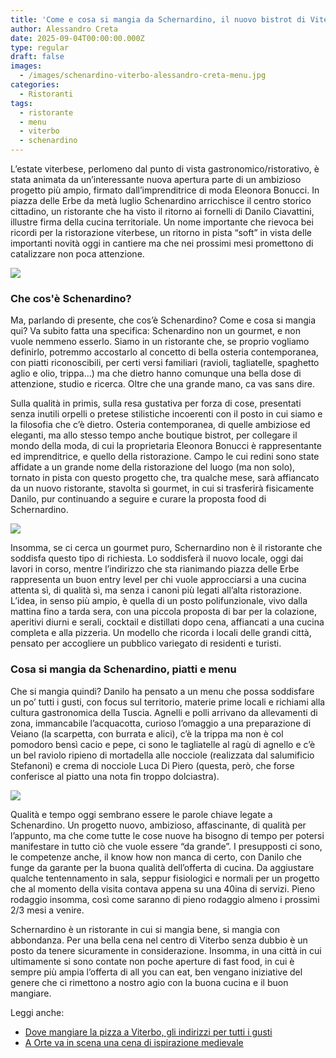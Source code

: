 ```yaml
---
title: 'Come e cosa si mangia da Schernardino, il nuovo bistrot di Viterbo'
author: Alessandro Creta
date: 2025-09-04T00:00:00.000Z
type: regular
draft: false
images:
  - /images/schenardino-viterbo-alessandro-creta-menu.jpg
categories:
  - Ristoranti
tags:
  - ristorante
  - menu
  - viterbo
  - schenardino
---
```


L’estate viterbese, perlomeno dal punto di vista gastronomico/ristorativo, è stata animata da un’interessante nuova apertura parte di un ambizioso progetto più ampio, firmato dall’imprenditrice di moda Eleonora Bonucci. In piazza delle Erbe da metà luglio Schenardino arricchisce il centro storico cittadino, un ristorante che ha visto il ritorno ai fornelli di Danilo Ciavattini, illustre firma della cucina territoriale. Un nome importante che rievoca bei ricordi per la ristorazione viterbese, un ritorno in pista “soft” in vista delle importanti novità oggi in cantiere ma che nei prossimi mesi promettono di catalizzare non poca attenzione.

![](/images/schenardino-viterbo-ristorante-menu-alessandro-creta.jpg)

### Che cos'è Schenardino?

Ma, parlando di presente, che cos’è Schenardino? Come e cosa si mangia qui?  Va subito fatta una specifica: Schenardino non un gourmet, e non vuole nemmeno esserlo. Siamo in un ristorante che, se proprio vogliamo definirlo, potremmo accostarlo al concetto di bella osteria contemporanea, con piatti riconoscibili, per certi versi familiari (ravioli, tagliatelle, spaghetto aglio e olio, trippa…) ma che dietro hanno comunque una bella dose di attenzione, studio e ricerca. Oltre che una grande mano, ca vas sans dire.

Sulla qualità in primis, sulla resa gustativa per forza di cose, presentati senza inutili orpelli o pretese stilistiche incoerenti con il posto in cui siamo e la filosofia che c’è dietro.  Osteria contemporanea, di quelle ambiziose ed eleganti, ma allo stesso tempo anche boutique bistrot, per collegare il mondo della moda, di cui la proprietaria Eleonora Bonucci è rappresentante ed imprenditrice, e quello della ristorazione. Campo le cui redini sono state affidate a un grande nome della ristorazione del luogo (ma non solo), tornato in pista con questo progetto che, tra qualche mese, sarà affiancato da un nuovo ristorante, stavolta sì gourmet, in cui si trasferirà fisicamente Danilo, pur continuando a seguire e curare la proposta food di Schernardino.

![](/images/schernardino-menu-viterbo-ristorante-alessandro-creta.jpg)

Insomma, se ci cerca un gourmet puro, Schernardino non è il ristorante che soddisfa questo tipo di richiesta. Lo soddisferà il nuovo locale, oggi dai lavori in corso, mentre l’indirizzo che sta rianimando piazza delle Erbe rappresenta un buon entry level per chi vuole approcciarsi a una cucina attenta sì, di qualità sì, ma senza i canoni più legati all’alta ristorazione. L’idea, in senso più ampio, è quella di un posto polifunzionale, vivo dalla mattina fino a tarda sera, con una piccola proposta di bar per la colazione, aperitivi diurni e serali, cocktail e distillati dopo cena, affiancati a una cucina completa e alla pizzeria. Un modello che ricorda i locali delle grandi città, pensato per accogliere un pubblico variegato di residenti e turisti.

### Cosa si mangia da Schenardino, piatti e menu

Che si mangia quindi? Danilo ha pensato a un menu che possa soddisfare un po’ tutti i gusti, con focus sul territorio, materie prime locali e richiami alla cultura gastronomica della Tuscia. Agnelli e polli arrivano da allevamenti di zona, immancabile l’acquacotta, curioso l’omaggio a una preparazione di Veiano (la scarpetta, con burrata e alici), c’è la trippa ma non è col pomodoro bensì cacio e pepe, ci sono le tagliatelle al ragù di agnello e c’è un bel raviolo ripieno di mortadella alle nocciole (realizzata dal salumificio Stefanoni) e crema di nocciole Luca Di Piero (questa, però, che forse conferisce al piatto una nota fin troppo dolciastra). 

![](/images/schenardino-trippa-cacio-pepe-menu-alessandro-creta.jpg)

Qualità e tempo oggi sembrano essere le parole chiave legate a Schenardino. Un progetto nuovo, ambizioso, affascinante, di qualità per l’appunto, ma che come tutte le cose nuove ha bisogno di tempo per potersi manifestare in tutto ciò che vuole essere “da grande”. I presupposti ci sono, le competenze anche, il know how non manca di certo, con Danilo che funge da garante per la buona qualità dell’offerta di cucina. Da aggiustare qualche tentennamento in sala, seppur fisiologici e normali per un progetto che al momento della visita contava appena su una 40ina di servizi. Pieno rodaggio insomma, così come saranno di pieno rodaggio almeno i prossimi 2/3 mesi a venire. 

Schernardino è un ristorante in cui si mangia bene, si mangia con abbondanza. Per una bella cena nel centro di Viterbo senza dubbio è un posto da tenere sicuramente in considerazione. Insomma, in una città in cui ultimamente si sono contate non poche aperture di fast food, in cui è sempre più ampia l’offerta di all you can eat, ben vengano iniziative del genere che ci rimettono a nostro agio con la buona cucina e il buon mangiare.

Leggi anche:

* [Dove mangiare la pizza a Viterbo, gli indirizzi per tutti i gusti](https://centrotavola.eu/post/dove-mangiare-la-pizza-a-viterbo-e-provincia-la-mini-guida/)
* [A Orte va in scena una cena di ispirazione medievale](https://centrotavola.eu/post/ottava-medievale-orte-alla-contrada-santangelo-un-menu-inedito-con-ricette-medievali/)

